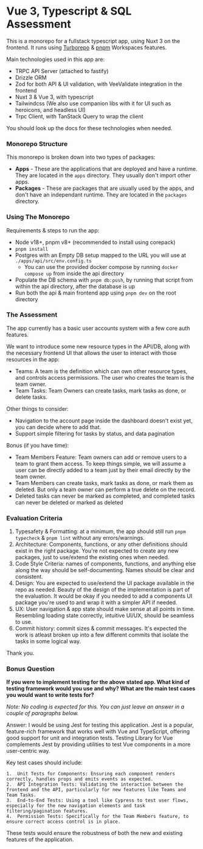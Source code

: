 # Vue 3, Typescript & SQL Assessment

This is a monorepo for a fullstack typescript app, using Nuxt 3 on the frontend. It runs using [Turborepo](https://turbo.build/repo) & [pnpm](https://pnpm.io) Workspaces features.

Main technologies used in this app are:
- TRPC API Server (attached to fastify)
- Drizzle ORM
- Zod for both API & UI validation, with VeeValidate integration in the frontend
- Nuxt 3 & Vue 3, with typescript
- Tailwindcss (We also use companion libs with it for UI such as heroicons, and headless UI)
- Trpc Client, with TanStack Query to wrap the client

You should look up the docs for these technologies when needed.

### Monorepo Structure

This monorepo is broken down into two types of packages:

- **Apps** - These are the applications that are deployed and have a runtime. They are located in the `apps` directory. They usually don't import other apps.
- **Packages** - These are packages that are usually used by the apps, and don't have an independant runtime. They are located in the `packages` directory.

### Using The Monorepo

Requirements & steps to run the app:

- Node v18+, pnpm v8+ (recommended to install using corepack)
- `pnpm install`
- Postgres with an Empty DB setup mapped to the URL you will use at `./apps/api/src/env.config.ts`
  - You can use the provided docker compose by running `docker compose up` from inside the api directory
- Populate the DB schema with `pnpm db:push`, by running that script from within the api directory, after the database is up
- Run both the api & main frontend app using `pnpm dev` on the root directory

### The Assessment

The app currently has a basic user accounts system with a few core auth features.

We want to introduce some new resource types in the API/DB, along with the necessary frontend UI that allows the user to interact with those resources in the app:

- Teams: A team is the definition which can own other resource types, and controls access permissions. The user who creates the team is the team owner.
- Team Tasks: Team Owners can create tasks, mark tasks as done, or delete tasks.

Other things to consider:
- Navigation to the account page inside the dashboard doesn't exist yet, you can decide where to add that.
- Support simple filtering for tasks by status, and data pagination

Bonus (if you have time):
- Team Members Feature: Team owners can add or remove users to a team to grant them access. To keep things simple, we will assume a user can be directly added to a team just by their email directly by the team owner.
- Team Members can create tasks, mark tasks as done, or mark them as deleted. But only a team owner can perform a true delete on the record.
- Deleted tasks can never be marked as completed, and completed tasks can never be deleted or marked as deleted

### Evaluation Criteria

1. Typesafety & Formatting: at a minimum, the app should still run `pnpm typecheck` & `pnpm lint` without any errors/warnings.
2. Architecture: Components, functions, or any other definitions should exist in the right package. You're not expected to create any new packages, just to use/extend the existing ones when needed.
3. Code Style Criteria: names of components, functions, and anything else along the way should be self-documenting. Names should be clear and consistent.
4. Design: You are expected to use/extend the UI package available in the repo as needed. Beauty of the design of the implementation is part of the evaluation. It would be okay if you needed to add a components UI package you're used to and wrap it with a simpler API if needed.
5. UX: User navigation & app state should make sense at all points in time. Resembling loading state correctly, intuitive UI/UX, should be seamless to use.
6. Commit history: commit sizes & commit messages. It's expected the work is atleast broken up into a few different commits that isolate the tasks in some logical way.

Thank you.

### Bonus Question

**If you were to implement testing for the above stated app. What kind of testing framework would you use and why? What are the main test cases you would want to write tests for?**

*Note: No coding is expected for this. You can just leave an answer in a couple of paragraphs below.*

Answer:
I would be using Jest for testing this application. Jest is a popular, feature-rich framework that works well with Vue and TypeScript, offering good support for unit and integration tests. Testing Library for Vue complements Jest by providing utilities to test Vue components in a more user-centric way.

Key test cases should include:

	1.	Unit Tests for Components: Ensuring each component renders correctly, handles props and emits events as expected.
	2.	API Integration Tests: Validating the interaction between the frontend and the API, particularly for new features like Teams and Team Tasks.
	3.	End-to-End Tests: Using a tool like Cypress to test user flows, especially for the new navigation elements and task filtering/pagination features.
	4.	Permission Tests: Specifically for the Team Members feature, to ensure correct access control is in place.

These tests would ensure the robustness of both the new and existing features of the application.
